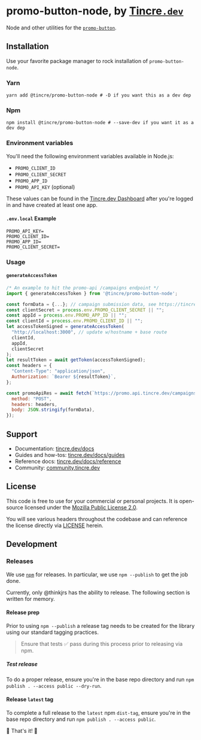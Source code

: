 # promo-button-node, by [Tincre`.dev`](https://tincre.dev/promo)

Node and other utilities for the [`promo-button`](https://github.com/Tincre/promo-button). 

## Installation

Use your favorite package manager to rock installation of `promo-button-node`.

### Yarn
```
yarn add @tincre/promo-button-node # -D if you want this as a dev dep
```
### Npm

```
npm install @tincre/promo-button-node # --save-dev if you want it as a dev dep
```

### Environment variables 

You'll need the following environment variables available in Node.js:

- `PROMO_CLIENT_ID`
- `PROMO_CLIENT_SECRET` 
- `PROMO_APP_ID`
- `PROMO_API_KEY` (optional)

These values can be found in the [Tincre.dev Dashboard](https://tincre.dev/dashboard)
after you're logged in and have created at least one app. 

#### `.env.local` Example

```env 
PROMO_API_KEY=
PROMO_CLIENT_ID=
PROMO_APP_ID=
PROMO_CLIENT_SECRET=
```
### Usage 

#### `generateAccessToken`

```js
/* An example to hit the promo-api /campaigns endpoint */
import { generateAccessToken } from '@tincre/promo-button-node';

const formData = {...}; // campaign submission data, see https://tincre.dev/docs
const clientSecret = process.env.PROMO_CLIENT_SECRET || "";
const appId = process.env.PROMO_APP_ID || "";
const clientId = process.env.PROMO_CLIENT_ID || "";
let accessTokenSigned = generateAccessToken(
  "http://localhost:3000", // update w/hostname + base route
  clientId,
  appId,
  clientSecret
);
let resultToken = await getToken(accessTokenSigned);
const headers = {
  "Content-Type": "application/json",
  Authorization: `Bearer ${resultToken}`,
};

const promoApiRes = await fetch(`https://promo.api.tincre.dev/campaigns`, {
  method: "POST",
  headers: headers,
  body: JSON.stringify(formData),
});
```

## Support 

- Documentation: [tincre.dev/docs](https://tincre.dev/docs)
- Guides and how-tos: [tincre.dev/docs/guides](https://tincre.dev/docs/guides) 
- Reference docs: [tincre.dev/docs/reference](https://tincre.dev/docs/reference)
- Community: [community.tincre.dev](https://community.tincre.dev)

## License 

This code is free to use for your commercial or personal projects. It is open-source 
licensed under the [Mozilla Public License 2.0](https://www.mozilla.org/en-US/MPL/2.0/).

You will see various headers throughout the codebase and can reference the license 
directly via [LICENSE](/LICENSE) herein.

## Development 

### Releases 

We use [`npm`](https://npmjs.com) for releases. In particular, we use
`npm --publish` to get the job done.

Currently, only @thinkjrs has the ability to release. The following section 
is written for memory.

#### Release prep

Prior to using `npm --publish` a release tag needs to be created for
the library using our standard tagging practices. 

> Ensure that tests :white_check_mark: pass during this process prior to
releasing via npm.

##### Test release 

To do a proper release, ensure you're in the base repo directory and run 
`npm publish . --access public --dry-run`.

#### Release `latest` tag

To complete a full release to the `latest` npm `dist-tag`, ensure you're in
the base repo directory and run `npm publish . --access public`. 

:tada: That's it! :tada:
